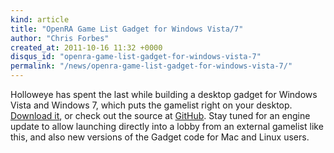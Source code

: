 ```yaml
---
kind: article
title: "OpenRA Game List Gadget for Windows Vista/7"
author: "Chris Forbes"
created_at: 2011-10-16 11:32 +0000
disqus_id: "openra-game-list-gadget-for-windows-vista-7"
permalink: "/news/openra-game-list-gadget-for-windows-vista-7/"
---
```


Holloweye has spent the last while building a desktop gadget for Windows Vista and Windows 7, which puts the gamelist right on your desktop. [Download it](https://github.com/Holloweye/OpenRA-Gadget-for-Windows-7-Vista/downloads), or check out the source at [GitHub](https://github.com/Holloweye/OpenRA-Gadget-for-Windows-7-Vista). Stay tuned for an engine update to allow launching directly into a lobby from an external gamelist like this, and also new versions of the Gadget code for Mac and Linux users.
